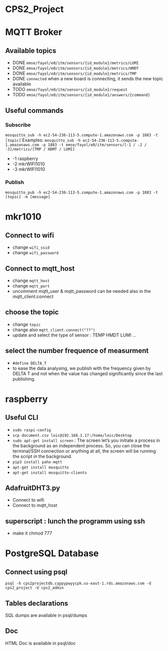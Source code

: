 # CPS2_Project

# MQTT Broker
## Available topics
- DONE `emse/fayol/e0/itm/sensors/{id_module}/metrics/LUMI`
- DONE `emse/fayol/e0/itm/sensors/{id_module}/metrics/HMDT`
- DONE `emse/fayol/e0/itm/sensors/{id_module}/metrics/TMP`
- DONE `connected` when a new board is connecting, it sends the new topic available
- TODO `emse/fayol/e0/itm/sensors/{id_module}/request`
- TODO `emse/fayol/e0/itm/sensors/{id_module}/answers/{command}`

## Useful commands
### Subscribe
`mosquitto_sub -h ec2-54-236-113-5.compute-1.amazonaws.com -p 1883 -t [topic]`
Examples:
`mosquitto_sub -h ec2-54-236-113-5.compute-1.amazonaws.com -p 1883 -t emse/fayol/e0/itm/sensors/[-1 / -2 / -3]/metrics/[TMP / HDMT / LUMI]`
- -1 raspberry
- -2 mkrWIFI1010
- -3 mkrWIFI1010

### Publish
`mosquitto_pub -h ec2-54-236-113-5.compute-1.amazonaws.com -p 1883 -t [topic] -m [message]`

# mkr1010
## Connect to wifi 
- change `wifi_ssid`
- change `wifi_password`
## Connect to mqtt_host 
- change `mqtt_host`
- change `mqtt_port`
- uncomment mqtt_user & mqtt_password can be needed also in the mqtt_client.connect
## choose the topic
- change `topic`
- change also `mqtt_client.connect("??")`
- update and select the type of sensor : TEMP HMDT LUMI ...

## select the number frequence of measurment
- `#define DELTA_T`
- to ease the data analysing, we publish with the frequency given by DELTA T and not when the value has changed significantly since the last publishing.

# raspberry
## Useful CLI
- `sudo raspi-config`
- `scp document.csv loic@192.168.1.17:/home/loic/Desktop`
- `sudo apt-get install screen` : The screen let’s you initiate a process in the background as an independent process. So, you can close the terminal/SSH connection or anything at all, the screen will be running the script in the background.
- `pip3 install paho-mqtt`
- `apt-get install mosquitto`
- `apt-get install mosquitto-clients`
## AdafruitDHT3.py
- Connect to wifi
- Connect to mqtt_host
## superscript : lunch the programm using ssh
- make it chmod 777


# PostgreSQL Database
## Connect using psql
`psql -h cps2projectdb.cyppypwyycpk.us-east-1.rds.amazonaws.com -d cps2_project -U cps2_admin`

## Tables declarations
SQL dumps are available in psql/dumps

## Doc
HTML Doc is available in psql/doc
